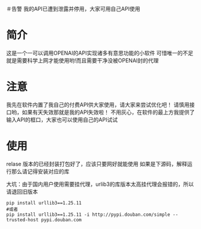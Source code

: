 ＃告警
我的API已遭到泄露并停用，大家可用自己API使用
# 简介
这是一个一可以调用OPENAI的API实现诸多有意思功能的小软件
可惜唯一的不足就是需要科学上网才能使用哟!而且需要干净没被OPENAI封的代理
# 注意
我先在软件内置了我自己的付费API供大家使用，请大家来尝试优化吧！
请慎用接口哟，如果有天失效那就是我的API失效啦！
不用灰心，在软件的最上方我提供了输入API的框口，大家也可以使用自己的API试试
# 使用
relase 版本的已经封装打包好了，应该只要网好就能使用
如果是下源码，解释运行那么请记得安装对应的库

大坑：由于国内用户使用需要挂代理，urlib3的库版本太高挂代理会报错的，所以请退回旧版本
```
pip install urllib3==1.25.11
#或者
pip install urllib3==1.25.11 -i http://pypi.douban.com/simple --trusted-host pypi.douban.com
```
